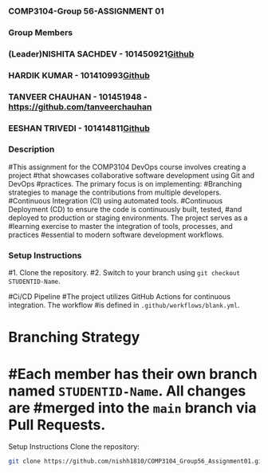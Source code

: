 
### COMP3104-Group 56-ASSIGNMENT 01
### Group Members
### (Leader)NISHITA SACHDEV - 101450921[Github](https://github.com/nishh1810)
### HARDIK KUMAR - 101410993[Github](https://github.com/HardikKumariscoding/comp3104)
### TANVEER CHAUHAN - 101451948 - https://github.com/tanveerchauhan 
### EESHAN TRIVEDI - 101414811[Github](https://github.com/eeshantrivedi)


### Description
#This assignment for the COMP3104 DevOps course involves creating a project 
#that showcases collaborative software development using Git and DevOps 
#practices. The primary focus is on implementing:
#Branching strategies to manage the contributions from multiple developers.
#Continuous Integration (CI) using automated tools.
#Continuous Deployment (CD) to ensure the code is continuously built, tested,
#and deployed to production or staging environments. The project serves as a
#learning exercise to master the integration of tools, processes, and practices 
#essential to modern software development workflows. 

### Setup Instructions
#1. Clone the repository.
#2. Switch to your branch using `git checkout STUDENTID-Name`.

#Ci/CD Pipeline
#The project utilizes GitHub Actions for continuous integration. The workflow 
#is defined in `.github/workflows/blank.yml`.

# Branching Strategy
#Each member has their own branch named `STUDENTID-Name`. All changes are 
#merged into the `main` branch via Pull Requests.
=======

Setup Instructions
 Clone the repository:
   ```bash
   git clone https://github.com/nishh1810/COMP3104_Group56_Assignment01.git
